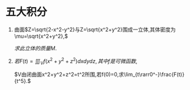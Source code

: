 # 五大积分

1. 曲面$Z=\sqrt{2-x^2-y^2}与Z=\sqrt{x^2+y^2}围成一立体,其体密度为\mu=\sqrt{x^2+y^2},$

   $求此立体的质量M.$





2. $若F(t)=\iiint_Vf(x^2+y^2+z^2)dxdydz,其中f是可微函数,$

   $V由闭曲面x^2+y^2+z^2=t^2所围,若f(0)=0,求\lim_{t\rarr0^-}\frac{F(t)}{t^5}.$

































